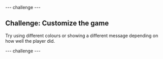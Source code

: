 \--- challenge \---

## Challenge: Customize the game

Try using different colours or showing a different message depending on how well the player did.

\--- challenge \---